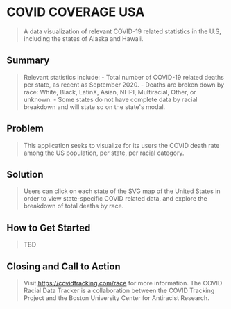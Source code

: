 # COVID COVERAGE USA #
  > A data visualization of relevant COVID-19 related statistics in the U.S, including the states of Alaska and Hawaii.

## Summary ##
  > Relevant statistics include:
    - Total number of COVID-19 related deaths per state, as recent as September 2020.
    - Deaths are broken down by race: White, Black, LatinX, Asian, NHPI, Multiracial, Other, or unknown.
    - Some states do not have complete data by racial breakdown and will state so on the state's modal.

## Problem ##
  > This application seeks to visualize for its users the COVID death rate among the US population, per state, per racial category.

## Solution ##
  > Users can click on each state of the SVG map of the United States in order to view state-specific COVID related data, and explore the breakdown of total deaths by race.


## How to Get Started ##
  > TBD


## Closing and Call to Action ##
  > Visit https://covidtracking.com/race for more information. The COVID Racial Data Tracker is a collaboration between the COVID Tracking Project and the Boston University Center for Antiracist Research.